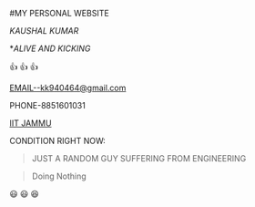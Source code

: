 #MY PERSONAL WEBSITE


*KAUSHAL KUMAR*


**ALIVE AND KICKING*

:+1: :+1: :+1:



EMAIL--kk940464@gmail.com


PHONE-8851601031



[IIT JAMMU ](https://www.google.com/imgres?imgurl=https%3A%2F%2Fupload.wikimedia.org%2Fwikipedia%2Fen%2F1%2F12%2FIndian_Institute_of_Technology%252C_Jammu_Logo.png&imgrefurl=https%3A%2F%2Fen.wikipedia.org%2Fwiki%2FIndian_Institute_of_Technology_Jammu&tbnid=RUfHL-MmoaTB6M&vet=12ahUKEwjawr-uuZnlAhUP_o8KHVh_ARkQMygAegQIARA4..i&docid=a9QynP5b2EJ-UM&w=514&h=194&q=iit%20jammu%20logo&ved=2ahUKEwjawr-uuZnlAhUP_o8KHVh_ARkQMygAegQIARA4)



CONDITION RIGHT NOW:
>JUST A RANDOM GUY
>SUFFERING FROM ENGINEERING



>Doing Nothing


:smiley: :smiley: :satisfied:
